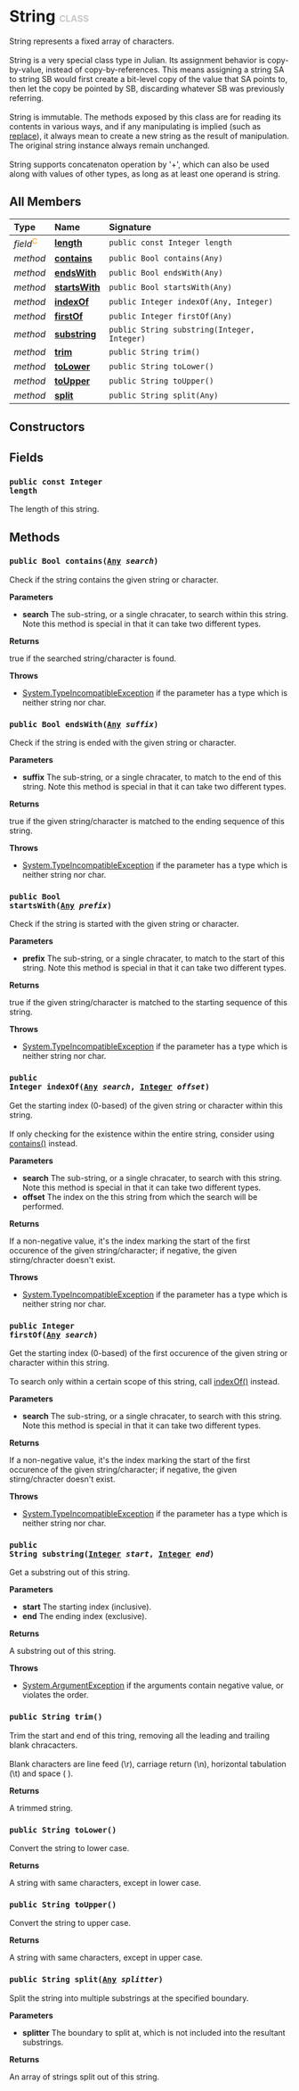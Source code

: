 # String <font color="#C8C8C8" size="3">CLASS</font>

String represents a fixed array of characters.<br><br>String is a very special class type in Julian. Its assignment behavior is copy-by-value, instead of copy-by-references. This means assigning a string SA to string SB would first create a bit-level copy of the value that SA points to, then let the copy be pointed by SB, discarding whatever SB was previously referring.<br><br>String is immutable. The methods exposed by this class are for reading its contents in various ways, and if any manipulating is implied (such as <a href="../String">replace</a>), it always mean to create a new string as the result of manipulation. The original string instance always remain unchanged.<br><br>String supports concatenaton operation by '+', which can also be used along with values of other types, as long as at least one operand is string.

## All Members
|**Type**|**Name**|**Signature**
|:-------|:-------|:------------
|*field*<font color="#FF9900"><sup>C</sup></font>|<a href="#f-length"><b>length</b></a>|`public const Integer length`
|*method*|<a href="#m-contains-Any"><b>contains</b></a>|`public Bool contains(Any)`
|*method*|<a href="#m-endsWith-Any"><b>endsWith</b></a>|`public Bool endsWith(Any)`
|*method*|<a href="#m-startsWith-Any"><b>startsWith</b></a>|`public Bool startsWith(Any)`
|*method*|<a href="#m-indexOf-Any-Integer"><b>indexOf</b></a>|`public Integer indexOf(Any, Integer)`
|*method*|<a href="#m-firstOf-Any"><b>firstOf</b></a>|`public Integer firstOf(Any)`
|*method*|<a href="#m-substring-Integer-Integer"><b>substring</b></a>|`public String substring(Integer, Integer)`
|*method*|<a href="#m-trim-void"><b>trim</b></a>|`public String trim()`
|*method*|<a href="#m-toLower-void"><b>toLower</b></a>|`public String toLower()`
|*method*|<a href="#m-toUpper-void"><b>toUpper</b></a>|`public String toUpper()`
|*method*|<a href="#m-split-Any"><b>split</b></a>|`public String split(Any)`

## Constructors

## Fields
<a name="f-length"></a>
### <code>public const Integer length</code>
The length of this string.
## Methods
<a name="m-contains-Any"></a>
### <code>public Bool contains([Any](../Any) *search*)</code>
Check if the string contains the given string or character.

**Parameters**

<a name="m-contains-Any-p-search"></a>
- **search**
The sub-string, or a single chracater, to search within this string. Note this method is special in that it can take two different types.

**Returns**

<a name="m-contains-Any-r"></a>true if the searched string/character is found.

**Throws**

- [System.TypeIncompatibleException](System/TypeIncompatibleException)
if the parameter has a type which is neither string nor char.

<a name="m-endsWith-Any"></a>
### <code>public Bool endsWith([Any](../Any) *suffix*)</code>
Check if the string is ended with the given string or character.

**Parameters**

<a name="m-endsWith-Any-p-suffix"></a>
- **suffix**
The sub-string, or a single chracater, to match to the end of this string. Note this method is special in that it can take two different types.

**Returns**

<a name="m-endsWith-Any-r"></a>true if the given string/character is matched to the ending sequence of this string.

**Throws**

- [System.TypeIncompatibleException](System/TypeIncompatibleException)
if the parameter has a type which is neither string nor char.

<a name="m-startsWith-Any"></a>
### <code>public Bool startsWith([Any](../Any) *prefix*)</code>
Check if the string is started with the given string or character.

**Parameters**

<a name="m-startsWith-Any-p-prefix"></a>
- **prefix**
The sub-string, or a single chracater, to match to the start of this string. Note this method is special in that it can take two different types.

**Returns**

<a name="m-startsWith-Any-r"></a>true if the given string/character is matched to the starting sequence of this string.

**Throws**

- [System.TypeIncompatibleException](System/TypeIncompatibleException)
if the parameter has a type which is neither string nor char.

<a name="m-indexOf-Any-Integer"></a>
### <code>public Integer indexOf([Any](../Any) *search*, [Integer](../Integer) *offset*)</code>
Get the starting index (0-based) of the given string or character within this string.<br><br>If only checking for the existence within the entire string, consider using <a href="../String">contains()</a> instead.

**Parameters**

<a name="m-indexOf-Any-Integer-p-search"></a>
- **search**
The sub-string, or a single chracater, to search with this string. Note this method is special in that it can take two different types.
<a name="m-indexOf-Any-Integer-p-offset"></a>
- **offset**
The index on the this string from which the search will be performed.

**Returns**

<a name="m-indexOf-Any-Integer-r"></a>If a non-negative value, it's the index marking the start of the first occurence of the given string/character; if negative, the given stirng/chracter doesn't exist.

**Throws**

- [System.TypeIncompatibleException](System/TypeIncompatibleException)
if the parameter has a type which is neither string nor char.

<a name="m-firstOf-Any"></a>
### <code>public Integer firstOf([Any](../Any) *search*)</code>
Get the starting index (0-based) of the first occurence of the given string or character within this string.<br><br>To search only within a certain scope of this string, call <a href="../String">indexOf()</a> instead.

**Parameters**

<a name="m-firstOf-Any-p-search"></a>
- **search**
The sub-string, or a single chracater, to search with this string. Note this method is special in that it can take two different types.

**Returns**

<a name="m-firstOf-Any-r"></a>If a non-negative value, it's the index marking the start of the first occurence of the given string/character; if negative, the given stirng/chracter doesn't exist.

**Throws**

- [System.TypeIncompatibleException](System/TypeIncompatibleException)
if the parameter has a type which is neither string nor char.

<a name="m-substring-Integer-Integer"></a>
### <code>public String substring([Integer](../Integer) *start*, [Integer](../Integer) *end*)</code>
Get a substring out of this string.

**Parameters**

<a name="m-substring-Integer-Integer-p-start"></a>
- **start**
The starting index (inclusive).
<a name="m-substring-Integer-Integer-p-end"></a>
- **end**
The ending index (exclusive).

**Returns**

<a name="m-substring-Integer-Integer-r"></a>A substring out of this string.

**Throws**

- [System.ArgumentException](System/ArgumentException)
if the arguments contain negative value, or violates the order.

<a name="m-trim-void"></a>
### <code>public String trim()</code>
Trim the start and end of this tring, removing all the leading and trailing blank chracacters.<br><br>Blank characters are line feed (\r), carriage return (\n), horizontal tabulation (\t) and space ( ).

**Returns**

<a name="m-trim-void-r"></a>A trimmed string.

<a name="m-toLower-void"></a>
### <code>public String toLower()</code>
Convert the string to lower case.

**Returns**

<a name="m-toLower-void-r"></a>A string with same characters, except in lower case.

<a name="m-toUpper-void"></a>
### <code>public String toUpper()</code>
Convert the string to upper case.

**Returns**

<a name="m-toUpper-void-r"></a>A string with same characters, except in upper case.

<a name="m-split-Any"></a>
### <code>public String split([Any](../Any) *splitter*)</code>
Split the string into multiple substrings at the specified boundary.

**Parameters**

<a name="m-split-Any-p-splitter"></a>
- **splitter**
The boundary to split at, which is not included into the resultant substrings.

**Returns**

<a name="m-split-Any-r"></a>An array of strings split out of this string.


